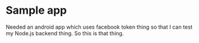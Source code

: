 # Sample app

Needed an android app which uses facebook token thing so that I can test my
Node.js backend thing. So this is that thing.

